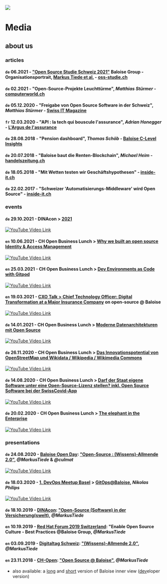 ![](https://upload.wikimedia.org/wikipedia/commons/thumb/5/5d/Icon_DINA_Schwerpunkte_Parldigi_06_Open_Internet_Farbig.svg/200px-Icon_DINA_Schwerpunkte_Parldigi_06_Open_Internet_Farbig.svg.png)

# Media

## about us

### articles

#### `de` 06.2021 - ["Open Source Studie Schweiz 2021"](https://oss-studie.ch/assets/pdfs/OSS-Studie2021.pdf) Baloise Group - Organisationsportrait, [Markus Tiede et al.](https://github.com/baloise/open-source/pull/289) - [oss-studie.ch](https://oss-studie.ch)

#### `de` 02.2021 - "Open-Source-Projekte Leuchttürme", _Matthias Stürmer_ - [computerworld.ch](https://www.digitale-nachhaltigkeit.unibe.ch/unibe/portal/fak_naturwis/a_dept_math/c_iinfamath/abt_digital/content/e273593/e484785/e1045980/Computerworld_2-21_GB_Open_CH_Open-Source-Projekte_ger.pdf)

#### `de` 05.12.2020 - "Freigabe von Open Source Software in der Schweiz", _Matthias Stürmer_ - [Swiss IT Magazine](https://www.itmagazine.ch/artikel/seite/73575/0/.html)

#### `fr` 12.03.2020 - "API : la tech qui bouscule l'assurance", _Adrian Honegger_ - [L'Argus de l'assurance](https://www.argusdelassurance.com/tech/api-la-tech-qui-bouscule-l-assurance.161681)

#### `de` 28.08.2018 - "Pension dashboard", _Thomas Schöb_ - [Baloise C-Level Insights](https://www.baloise.com/en/home/news-stories/news/stories-and-background-reports/2018/c-level-insights-pension-dashboard.html)

#### `de` 20.07.2018 - "Baloise baut die Renten-Blockchain", _Michael Heim_ - [handelszeitung.ch](https://www.handelszeitung.ch/unternehmen/baloise-baut-die-renten-blockchain)

#### `de` 18.05.2018 - "Mit Wetten testen wir Geschäftshypothesen" - [inside-it.ch](https://www.inside-it.ch/articles/51129)

#### `de` 22.02.2017 - "Schweizer 'Automatisierungs-Middleware' wird Open Source" - [inside-it.ch](https://www.inside-it.ch/articles/46717)

### events

#### `de` 29.10.2021 - DINAcon > [2021](https://dinacon.ch/dinacon-konferenz-2021/)

[![YouTube Video Link](https://img.youtube.com/vi/NvIV9keIzc8/0.jpg)](https://www.youtube.com/watch?v=NvIV9keIzc8)

#### `en` 10.06.2021 - CH Open Business Lunch > [Why we built an open source Identity & Access Management](https://www.ch-open.ch/ch-open-business-events/ch-open-business-lunch/why-we-built-an-open-source-identity-access-management/)

[![YouTube Video Link](https://img.youtube.com/vi/Wly2jqbzP8Q/0.jpg)](https://www.youtube.com/watch?v=Wly2jqbzP8Q)

#### `en` 25.03.2021 - CH Open Business Lunch > [Dev Environments as Code with Gitpod](https://www.ch-open.ch/ch-open-business-events/ch-open-business-lunch/dev-environments-as-code-with-gitpod/)

[![YouTube Video Link](https://img.youtube.com/vi/Z5vlYHBYlno/0.jpg)](https://www.youtube.com/watch?v=Z5vlYHBYlno)

#### `en` 19.03.2021 - [CXO Talk > Chief Technology Officer: Digital Transformation at a Major Insurance Company](https://www.cxotalk.com/episode/chief-technology-officer-digital-transformation-major-insurance-company) on open-source @ Baloise

[![YouTube Video Link](https://img.youtube.com/vi/wocQg_GP2zk/0.jpg)](https://youtu.be/wocQg_GP2zk?t=2163)

#### `de` 14.01.2021 - CH Open Business Lunch > [Moderne Datenarchitekturen mit Open Source](https://www.ch-open.ch/ch-open-business-events/ch-open-business-lunch/moderne-datenarchitektur-mit-open-source/)

[![YouTube Video Link](https://img.youtube.com/vi/f08TN2uwocs/0.jpg)](https://www.youtube.com/watch?v=f08TN2uwocs)

#### `de` 26.11.2020 - CH Open Business Lunch > [Das Innovationspotential von OpenStreetMap und Wikidata / Wikipedia / Wikimedia Commons](https://www.ch-open.ch/ch-open-business-events/ch-open-business-lunch/das-innovationspotential-von-openstreetmap-und-wikidata-wikipedia-wikimedia-commons/)

[![YouTube Video Link](https://img.youtube.com/vi/hkRBAK8VFkI/0.jpg)](https://www.youtube.com/watch?v=hkRBAK8VFkI)

#### `de` 14.08.2020 - CH Open Business Lunch > [Darf der Staat eigene Software unter eine Open-Source-Lizenz stellen? inkl. Open Source Software bei der SwissCovid-App](https://www.ch-open.ch/ch-open-business-events/ch-open-business-lunch/darf-der-staat-eigene-software-unter-eine-open-source-lizenz-stellen/)

[![YouTube Video Link](https://img.youtube.com/vi/7kEUn5g28Xw/0.jpg)](https://www.youtube.com/watch?v=7kEUn5g28Xw)

#### `de` 20.02.2020 - CH Open Business Lunch > [The elephant in the Enterprise](https://www.ch-open.ch/ch-open-business-events/ch-open-business-lunch/archiv-obl-2020/)

[![YouTube Video Link](https://img.youtube.com/vi/598LJQvPFIA/0.jpg)](https://www.youtube.com/watch?v=598LJQvPFIA)

### presentations

#### `de` 24.08.2020 - [Baloise Open Day](https://www.openfriday.org): ["Open-Source : (Wissens)-Allmende 2.0"](https://github.com/baloise/open-source/tree/master/docs/slides/baloise-open-day), _@MarkusTiede_ & _@culmat_

[![YouTube Video Link](https://img.youtube.com/vi/DHLPCMKK38I/0.jpg)](https://www.youtube.com/watch?v=DHLPCMKK38I)

#### `de` 18.03.2020 - [1. DevOps Meetup Basel](https://www.meetup.com/de-DE/DevOps-Basel/events/268108849/) > [GitOps@Baloise](https://www.slideshare.net/mobile/NikolasPhilips/gitopsbaloise-using-argo-cd-gitops-cli-helm-and-tekton?qid=eafdbba7-0fe4-41e7-98f2-07ee06dea7e9), _Nikolas Philips_

[![YouTube Video Link](https://img.youtube.com/vi/ri5izFM-wpo/0.jpg)](https://www.youtube.com/watch?v=ri5izFM-wpo)

#### `de` 18.10.2019 - [DINAcon](https://dinacon.ch/sessions/2019/open-source-software-in-der-versicherungswelt/): ["Open-Source (Software) in der Versicherung(swelt)](https://github.com/baloise/open-source/tree/master/docs/slides/intro-short-extern), _@MarkusTiede_ 

#### `en` 10.19.2019 - [Red Hat Forum 2019 Switzerland](https://events.redhat.com/profile/form/index.cfm?PKformID=0x59699abcd): "Enable Open Source Culture - Best Practices @Baloise Group, _@MarkusTiede_

#### `en` 03.09.2019 - [Digitaltag Schweiz](https://www.digitaltag.swiss): ["(Wissens)-Allmende 2.0"](https://github.com/baloise/open-source/tree/master/docs/slides/intro-commons), _@MarkusTiede_ 

#### `en` 23.11.2018 - [CH-Open](https://www.ch-open.ch): ["Open Source @ Baloise"](https://github.com/baloise/open-source/tree/master/docs/slides/intro-short-extern), _@MarkusTiede_ 
 - also available: a [long](https://github.com/baloise/open-source/tree/master/docs/slides/intro) and [short](https://github.com/baloise/open-source/tree/master/docs/slides/intro-short-intern) version of Baloise inner view ([dev](https://github.com/baloise/open-source/tree/master/docs/slides/intro-dev)eloper version)
